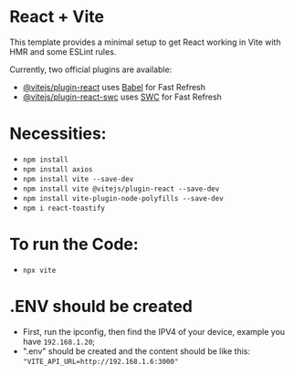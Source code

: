 # React + Vite

This template provides a minimal setup to get React working in Vite with HMR and some ESLint rules.

Currently, two official plugins are available:

- [@vitejs/plugin-react](https://github.com/vitejs/vite-plugin-react/blob/main/packages/plugin-react/README.md) uses [Babel](https://babeljs.io/) for Fast Refresh
- [@vitejs/plugin-react-swc](https://github.com/vitejs/vite-plugin-react-swc) uses [SWC](https://swc.rs/) for Fast Refresh


# Necessities: 
- `npm install`
- `npm install axios`
- `npm install vite --save-dev`
- `npm install vite @vitejs/plugin-react --save-dev`
- `npm install vite-plugin-node-polyfills --save-dev`
- `npm i react-toastify`


# To run the Code:
- `npx vite`

# .ENV should be created
- First, run the ipconfig, then find the IPV4 of your device, example you have `192.168.1.20`;
- ".env" should be created and the content should be like this: `"VITE_API_URL=http://192.168.1.6:3000"`
